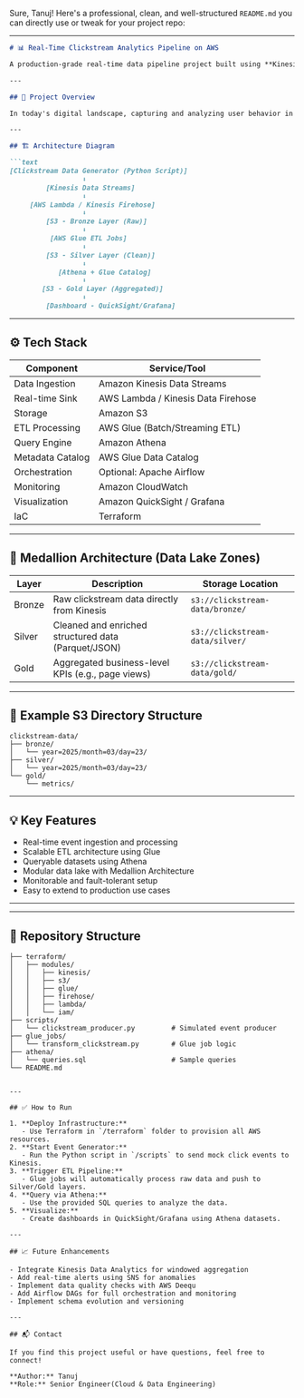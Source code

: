 Sure, Tanuj! Here's a professional, clean, and well-structured `README.md` you can directly use or tweak for your project repo:

---

```markdown
# 📊 Real-Time Clickstream Analytics Pipeline on AWS

A production-grade real-time data pipeline project built using **Kinesis Data Streams**, **AWS Glue**, and **Athena** to simulate and analyze user clickstream data in real time. This project demonstrates modern **streaming data architectures** and incorporates the **Medallion Architecture** (Bronze → Silver → Gold layers) for scalable and maintainable analytics.

---

## 🚀 Project Overview

In today's digital landscape, capturing and analyzing user behavior in real-time is crucial for business insights and personalization. This project simulates clickstream events (e.g., page views, user clicks) from a website or app and processes them through a real-time AWS pipeline for storage, transformation, and analytics.

---

## 🏗️ Architecture Diagram

```text
[Clickstream Data Generator (Python Script)]
                  ⬇️
         [Kinesis Data Streams]
                  ⬇️
     [AWS Lambda / Kinesis Firehose]
                  ⬇️
         [S3 - Bronze Layer (Raw)]
                  ⬇️
          [AWS Glue ETL Jobs]
                  ⬇️
         [S3 - Silver Layer (Clean)]
                  ⬇️
            [Athena + Glue Catalog]
                  ⬇️
        [S3 - Gold Layer (Aggregated)]
                  ⬇️
         [Dashboard - QuickSight/Grafana]
```

---

## ⚙️ Tech Stack

| Component         | Service/Tool                     |
|------------------|----------------------------------|
| Data Ingestion    | Amazon Kinesis Data Streams      |
| Real-time Sink    | AWS Lambda / Kinesis Data Firehose |
| Storage           | Amazon S3                        |
| ETL Processing    | AWS Glue (Batch/Streaming ETL)   |
| Query Engine      | Amazon Athena                    |
| Metadata Catalog  | AWS Glue Data Catalog            |
| Orchestration     | Optional: Apache Airflow         |
| Monitoring        | Amazon CloudWatch                |
| Visualization     | Amazon QuickSight / Grafana      |
| IaC               | Terraform                        |

---

## 🧱 Medallion Architecture (Data Lake Zones)

| Layer   | Description                                          | Storage Location                |
|--------|------------------------------------------------------|----------------------------------|
| Bronze | Raw clickstream data directly from Kinesis            | `s3://clickstream-data/bronze/` |
| Silver | Cleaned and enriched structured data (Parquet/JSON)   | `s3://clickstream-data/silver/` |
| Gold   | Aggregated business-level KPIs (e.g., page views)     | `s3://clickstream-data/gold/`   |

---

## 📁 Example S3 Directory Structure

```
clickstream-data/
├── bronze/
│   └── year=2025/month=03/day=23/
├── silver/
│   └── year=2025/month=03/day=23/
└── gold/
    └── metrics/
```

---

## 💡 Key Features

- Real-time event ingestion and processing
- Scalable ETL architecture using Glue
- Queryable datasets using Athena
- Modular data lake with Medallion Architecture
- Monitorable and fault-tolerant setup
- Easy to extend to production use cases

---

---

## 📂 Repository Structure

```
├── terraform/
│   ├── modules/
│   │   ├── kinesis/
│   │   ├── s3/
│   │   ├── glue/
│   │   ├── firehose/
│   │   ├── lambda/
│   │   └── iam/
├── scripts/
│   └── clickstream_producer.py         # Simulated event producer
├── glue_jobs/
│   └── transform_clickstream.py        # Glue job logic
├── athena/
│   └── queries.sql                     # Sample queries
└── README.md


---

## ✅ How to Run

1. **Deploy Infrastructure:**
   - Use Terraform in `/terraform` folder to provision all AWS resources.
2. **Start Event Generator:**
   - Run the Python script in `/scripts` to send mock click events to Kinesis.
3. **Trigger ETL Pipeline:**
   - Glue jobs will automatically process raw data and push to Silver/Gold layers.
4. **Query via Athena:**
   - Use the provided SQL queries to analyze the data.
5. **Visualize:**
   - Create dashboards in QuickSight/Grafana using Athena datasets.

---

## 📈 Future Enhancements

- Integrate Kinesis Data Analytics for windowed aggregation
- Add real-time alerts using SNS for anomalies
- Implement data quality checks with AWS Deequ
- Add Airflow DAGs for full orchestration and monitoring
- Implement schema evolution and versioning

---

## 📬 Contact

If you find this project useful or have questions, feel free to connect!

**Author:** Tanuj  
**Role:** Senior Engineer(Cloud & Data Engineering)
